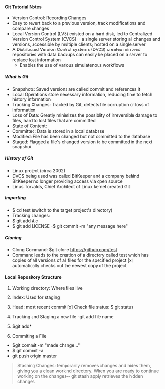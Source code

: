 #### Git Tutorial Notes
- Version Control: Recording Changes
- Easy to revert back to a previous version, track modifications and compare changes
- Local Version Control (LVS) existed on a hard disk, led to Centralized Version Control System (CVCS)-- a single server storing all changes and versions, accessible by multiple clients; hosted on a single server
- A Distributed Version Control systems (DVCS) creates mirrored repositories with data backups can easily be placed on a server to replace lost information
  - Enables the use of various simulatenous workflows
 
 ##### What is Git
 - Snapshots: Saved versions are called commit and references it
 - Local Operations store necessary information, reducing time to fetch history information
 - Tracking Changes: Tracked by Git, detects file corruption or loss of information
 - Loss of Data: Greatly minimizes the possiblity of irreversible damage to files, hard to lost files that are committed
 - State of Content:
  - Committed: Data is stored in a local database
  - Modified: File has been changed but not committed to the database
  - Staged: Flagged a file's changed version to be committed in the next snapshot
 
 ##### History of Git
 - Linux project (circa 2002)
 - DVCS being used was called BitKeeper and a company behind BitKeeper no longer providing access via open source
 - Linus Torvalds, Chief Architect of Linux kernel created Git
 
 ##### Importing
 - $ cd test (switch to the target project's directory)
 - Tracking changes:
  - $ git add #.c
  - $ git add LICENSE
  -$ git commit -m "any message here"
  
  ##### Cloning
  - Clong Command: $git clone https://github.com/test
  - Command leads to the creation of a directory called test which has copies of all versions of all files for the specified project
[x] automatically checks out the newest copy of the project
 
 #### Local Repository Structure
 1. Working directory: Where files live
 1. Index: Used for staging
 3. Head: most recent commit
[x] Check file status: $ git status
  
 1. Tracking and Staging a new file
  -git add file name
 1. $git add*
 1. Commiting a File
  - $git commit -m "made change..."
  - $ git commit -a
  - git push origin master
  
  > Stashing Changes: temporarily removes changes and hides them, giving you a clean workind directory. When you are ready to continue working on the changes-- git stash apply retrieves the hidden changes
 
 
 
  
